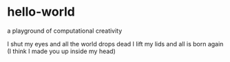 # hello-world
a playground of computational creativity

I shut my eyes and all the world drops dead
I lift my lids and all is born again
(I think I made you up inside my head)
